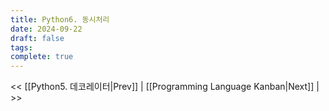 ```yaml
---
title: Python6. 동시처리
date: 2024-09-22
draft: false
tags: 
complete: true
---
```

<< [[Python5. 데코레이터|Prev]] | [[Programming Language Kanban|Next]] | >>